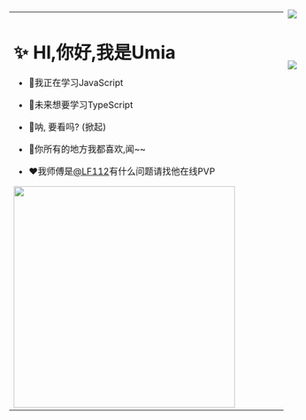 <table border="0">
    <tr>
        <td style="width: 50vw;">
            <h1>✨ HI,你好,我是Umia</h1>
            <ul>
                <li>
                    <p>📘我正在学习JavaScript</p>
                </li>
                <li>
                    <p>🔷未来想要学习TypeScript</p>
                </li>
                <li>
                    <p>💐呐, 要看吗? (掀起)</p>
                </li>
                <li>
                    <p>💌你所有的地方我都喜欢,闻~~</p>
                </li>
                <li>
                    <p>❤️我师傅是<a href="https://github.com/LF112">@LF112</a>有什么问题请找他在线PVP</p>
                </li>
            </ul>
            <p><img src="https://s2.loli.net/2022/09/02/PgWza1ZNHVUBpAo.jpg" align="left" style="width:400px;"></p>
        </td>
        <td style="top:0;position: absolute;" >
            <img style="margin-top:60px" src="https://github-readme-stats.vercel.app/api?username=yume233">
            <p></p>
            <img style="margin-top:60px" src="https://count.getloli.com/get/@yume233?theme=gelbooru">
        </td>
    </tr>
</table>
